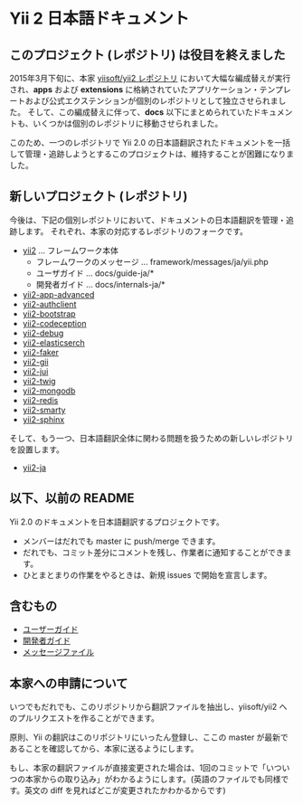 Yii 2 日本語ドキュメント
========================

## このプロジェクト (レポジトリ) は役目を終えました

2015年3月下旬に、本家 [yiisoft/yii2 レポジトリ](https://github.com/yiisoft/yii2) において大幅な編成替えが実行され、**apps** および **extensions** に格納されていたアプリケーション・テンプレートおよび公式エクステンションが個別のレポジトリとして独立させられました。
そして、この編成替えに伴って、**docs** 以下にまとめられていたドキュメントも、いくつかは個別のレポジトリに移動させられました。

このため、一つのレポジトリで Yii 2.0 の日本語翻訳されたドキュメントを一括して管理・追跡しようとするこのプロジェクトは、維持することが困難になりました。

## 新しいプロジェクト (レポジトリ)

今後は、下記の個別レポジトリにおいて、ドキュメントの日本語翻訳を管理・追跡します。
それぞれ、本家の対応するレポジトリのフォークです。

- [yii2](https://github.com/yiijan/yii2) ... フレームワーク本体
    - フレームワークのメッセージ ... framework/messages/ja/yii.php
    - ユーザガイド ... docs/guide-ja/*
    - 開発者ガイド ... docs/internals-ja/*
- [yii2-app-advanced](https://github.com/yiijan/yii2-app-advanced)
- [yii2-authclient](https://github.com/yiijan/yii2-authclient)
- [yii2-bootstrap](https://github.com/yiijan/yii2-bootstrap)
- [yii2-codeception](https://github.com/yiijan/yii2-codeception)
- [yii2-debug](https://github.com/yiijan/yii2-debug)
- [yii2-elasticserch](https://github.com/yiijan/yii2-elasticserch)
- [yii2-faker](https://github.com/yiijan/yii2-faker)
- [yii2-gii](https://github.com/yiijan/yii2-gii)
- [yii2-jui](https://github.com/yiijan/yii2-jui)
- [yii2-twig](https://github.com/yiijan/yii2-twig)
- [yii2-mongodb](https://github.com/yiijan/yii2-mongodb)
- [yii2-redis](https://github.com/yiijan/yii2-redis)
- [yii2-smarty](https://github.com/yiijan/yii2-smarty)
- [yii2-sphinx](https://github.com/yiijan/yii2-sphinx)

そして、もう一つ、日本語翻訳全体に関わる問題を扱うための新しいレポジトリを設置します。

- [yii2-ja](https://github.com/yiijan/yii2-ja)


## 以下、以前の README

Yii 2.0 のドキュメントを日本語翻訳するプロジェクトです。

- メンバーはだれでも master に push/merge できます。
- だれでも、コミット差分にコメントを残し、作業者に通知することができます。
- ひとまとまりの作業をやるときは、新規 issues で開始を宣言します。

## 含むもの

- [ユーザーガイド](docs/guide-ja)
- [開発者ガイド](docs/internals-ja)
- [メッセージファイル](framework/messages/ja/yii.php)

## 本家への申請について

いつでもだれでも、このリポジトリから翻訳ファイルを抽出し、yiisoft/yii2 へのプルリクエストを作ることができます。

原則、Yii の翻訳はこのリポジトリにいったん登録し、ここの master が最新であることを確認してから、本家に送るようにします。

もし、本家の翻訳ファイルが直接変更された場合は、1回のコミットで「いついつの本家からの取り込み」がわかるようにします。(英語のファイルでも同様です。英文の diff を見ればどこが変更されたかわかるからです)
